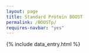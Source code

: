 ```yaml
---
layout: page
title: Standard Protein BOOST
permalink: /BOOSTp/
requires-navbar: "yes"
---
```


{% include data_entry.html %}